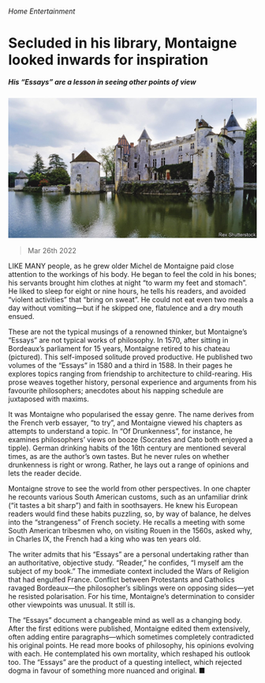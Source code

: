 ###### Home Entertainment

# Secluded in his library, Montaigne looked inwards for inspiration 

##### His “Essays” are a lesson in seeing other points of view 

![image](images/20220326_CUP004_1.jpg) 

> Mar 26th 2022 

LIKE MANY people, as he grew older Michel de Montaigne paid close attention to the workings of his body. He began to feel the cold in his bones; his servants brought him clothes at night “to warm my feet and stomach”. He liked to sleep for eight or nine hours, he tells his readers, and avoided “violent activities” that “bring on sweat”. He could not eat even two meals a day without vomiting—but if he skipped one, flatulence and a dry mouth ensued.

These are not the typical musings of a renowned thinker, but Montaigne’s “Essays” are not typical works of philosophy. In 1570, after sitting in Bordeaux’s parliament for 15 years, Montaigne retired to his chateau (pictured). This self-imposed solitude proved productive. He published two volumes of the “Essays” in 1580 and a third in 1588. In their pages he explores topics ranging from friendship to architecture to child-rearing. His prose weaves together history, personal experience and arguments from his favourite philosophers; anecdotes about his napping schedule are juxtaposed with maxims.


It was Montaigne who popularised the essay genre. The name derives from the French verb essayer, “to try”, and Montaigne viewed his chapters as attempts to understand a topic. In “Of Drunkenness”, for instance, he examines philosophers’ views on booze (Socrates and Cato both enjoyed a tipple). German drinking habits of the 16th century are mentioned several times, as are the author’s own tastes. But he never rules on whether drunkenness is right or wrong. Rather, he lays out a range of opinions and lets the reader decide.

Montaigne strove to see the world from other perspectives. In one chapter he recounts various South American customs, such as an unfamiliar drink (“it tastes a bit sharp”) and faith in soothsayers. He knew his European readers would find these habits puzzling, so, by way of balance, he delves into the “strangeness” of French society. He recalls a meeting with some South American tribesmen who, on visiting Rouen in the 1560s, asked why, in Charles IX, the French had a king who was ten years old.

The writer admits that his “Essays” are a personal undertaking rather than an authoritative, objective study. “Reader,” he confides, “I myself am the subject of my book.” The immediate context included the Wars of Religion that had engulfed France. Conflict between Protestants and Catholics ravaged Bordeaux—the philosopher’s siblings were on opposing sides—yet he resisted polarisation. For his time, Montaigne’s determination to consider other viewpoints was unusual. It still is.

The “Essays” document a changeable mind as well as a changing body. After the first editions were published, Montaigne edited them extensively, often adding entire paragraphs—which sometimes completely contradicted his original points. He read more books of philosophy, his opinions evolving with each. He contemplated his own mortality, which reshaped his outlook too. The “Essays” are the product of a questing intellect, which rejected dogma in favour of something more nuanced and original. ■

